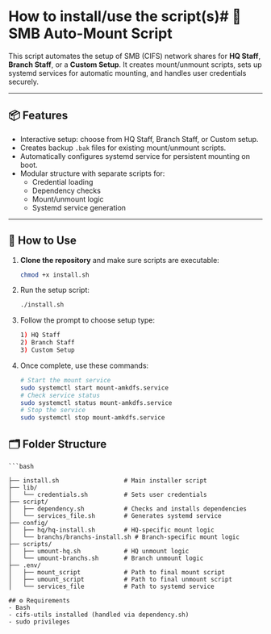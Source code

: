 # How to install/use the script(s)# 📁 SMB Auto-Mount Script

This script automates the setup of SMB (CIFS) network shares for **HQ Staff**, **Branch Staff**, or a **Custom Setup**. It creates mount/unmount scripts, sets up systemd services for automatic mounting, and handles user credentials securely.

---

## 📦 Features

- Interactive setup: choose from HQ Staff, Branch Staff, or Custom setup.
- Creates backup `.bak` files for existing mount/unmount scripts.
- Automatically configures systemd service for persistent mounting on boot.
- Modular structure with separate scripts for:
  - Credential loading
  - Dependency checks
  - Mount/unmount logic
  - Systemd service generation

---

## 🚀 How to Use

1. **Clone the repository** and make sure scripts are executable:

   ```bash
   chmod +x install.sh
    ```
2. Run the setup script:
    ```bash
    ./install.sh
    ```
3. Follow the prompt to choose setup type:
    ```bash
    1) HQ Staff
    2) Branch Staff
    3) Custom Setup
    ```
4. Once complete, use these commands:  
    ```bash
    # Start the mount service
    sudo systemctl start mount-amkdfs.service
    # Check service status
    sudo systemctl status mount-amkdfs.service  
    # Stop the service
    sudo systemctl stop mount-amkdfs.service   
    ```
## 🗂 Folder Structure
    ```bash
        
    ├── install.sh                  # Main installer script
    ├── lib/
    │   └── credentials.sh          # Sets user credentials
    ├── script/
    │   ├── dependency.sh           # Checks and installs dependencies
    │   └── services_file.sh        # Generates systemd service
    ├── config/
    │   ├── hq/hq-install.sh        # HQ-specific mount logic
    │   └── branchs/branchs-install.sh # Branch-specific mount logic
    ├── scripts/
    │   ├── umount-hq.sh            # HQ unmount logic
    │   └── umount-branchs.sh       # Branch unmount logic
    ├── .env/
    │   ├── mount_script            # Path to final mount script
    │   ├── umount_script           # Path to final unmount script
    │   └── services_file           # Path to systemd service
```
## ⚙️ Requirements
- Bash
- cifs-utils installed (handled via dependency.sh)
- sudo privileges

